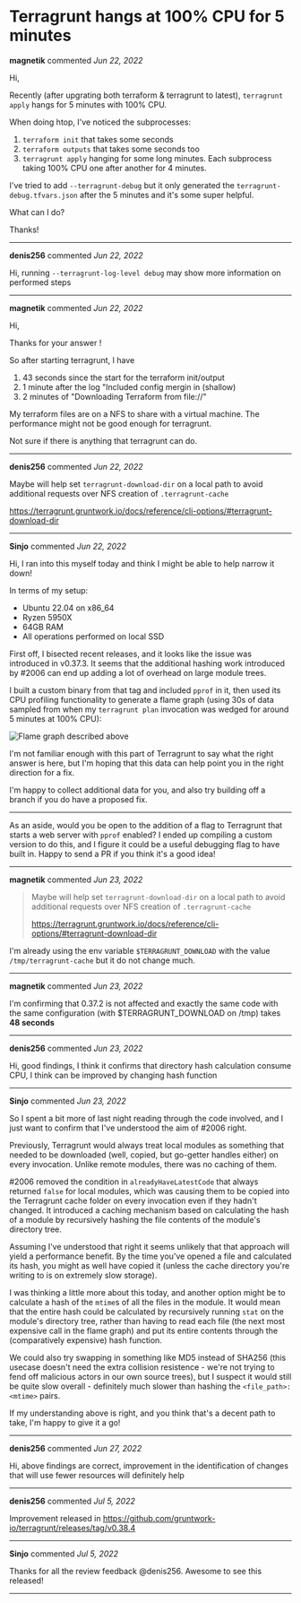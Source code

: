 # Terragrunt hangs at 100% CPU for 5 minutes

**magnetik** commented *Jun 22, 2022*

Hi,

Recently (after upgrating both terraform & terragrunt to latest),  `terragrunt apply` hangs for 5 minutes with 100% CPU.

When doing htop, I've noticed the subprocesses:
1. `terraform init` that takes some seconds
2. `terraform outputs` that takes some seconds too
3. `terragrunt apply` hanging for some long minutes. Each subprocess taking 100% CPU one after another for 4 minutes.

I've tried to add `--terragrunt-debug` but it only generated the `terragrunt-debug.tfvars.json` after the 5 minutes and it's some super helpful.

What can I do?

Thanks!
<br />
***


**denis256** commented *Jun 22, 2022*

Hi,
running `--terragrunt-log-level debug` may show more information on performed steps
***

**magnetik** commented *Jun 22, 2022*

Hi,

Thanks for your answer ! 

So after starting terragrunt, I have
1. 43 seconds since the start for the terraform init/output
2. 1 minute after the log "Included config mergin in (shallow)
3. 2 minutes of "Downloading Terraform from file://"

My terraform files are on a NFS to share with a virtual machine. The performance might not be good enough for terragrunt. 

Not sure if there is anything that terragrunt can do.
***

**denis256** commented *Jun 22, 2022*

Maybe will help set `terragrunt-download-dir` on a local path to avoid additional requests over NFS creation of `.terragrunt-cache`

https://terragrunt.gruntwork.io/docs/reference/cli-options/#terragrunt-download-dir
***

**Sinjo** commented *Jun 22, 2022*

Hi, I ran into this myself today and think I might be able to help narrow it down!

In terms of my setup:
  - Ubuntu 22.04 on x86_64
  - Ryzen 5950X
  - 64GB RAM
  - All operations performed on local SSD

First off, I bisected recent releases, and it looks like the issue was introduced in v0.37.3. It seems that the additional hashing work introduced by #2006 can end up adding a lot of overhead on large module trees.

I built a custom binary from that tag and included `pprof` in it, then used its CPU profiling functionality to generate a flame graph (using 30s of data sampled from when my `terragrunt plan` invocation was wedged for around 5 minutes at 100% CPU):

![Flame graph described above](https://user-images.githubusercontent.com/237226/175123117-d373e2ae-4515-415f-8045-edc087873bc2.png)

I'm not familiar enough with this part of Terragrunt to say what the right answer is here, but I'm hoping that this data can help point you in the right direction for a fix.

I'm happy to collect additional data for you, and also try building off a branch if you do have a proposed fix.

---

As an aside, would you be open to the addition of a flag to Terragrunt that starts a web server with `pprof` enabled? I ended up compiling a custom version to do this, and I figure it could be a useful debugging flag to have built in. Happy to send a PR if you think it's a good idea!
***

**magnetik** commented *Jun 23, 2022*

> Maybe will help set `terragrunt-download-dir` on a local path to avoid additional requests over NFS creation of `.terragrunt-cache`
> 
> https://terragrunt.gruntwork.io/docs/reference/cli-options/#terragrunt-download-dir

I'm already using the env variable `$TERRAGRUNT_DOWNLOAD` with the value `/tmp/terragrunt-cache` but it do not change much.
***

**magnetik** commented *Jun 23, 2022*

I'm confirming that 0.37.2 is not affected and exactly the same code with the same configuration (with $TERRAGRUNT_DOWNLOAD on /tmp) takes **48 seconds**
***

**denis256** commented *Jun 23, 2022*

Hi, 
good findings, I think it confirms that directory hash calculation consume CPU, I think can be improved by changing hash function
***

**Sinjo** commented *Jun 23, 2022*

So I spent a bit more of last night reading through the code involved, and I just want to confirm that I've understood the aim of #2006 right.

Previously, Terragrunt would always treat local modules as something that needed to be downloaded (well, copied, but go-getter handles either) on every invocation. Unlike remote modules, there was no caching of them.

#2006 removed the condition in `alreadyHaveLatestCode` that always returned `false` for local modules, which was causing them to be copied into the Terragrunt cache folder on every invocation even if they hadn't changed. It introduced a caching mechanism based on calculating the hash of a module by recursively hashing the file contents of the module's directory tree.

Assuming I've understood that right it seems unlikely that that approach will yield a performance benefit. By the time you've opened a file and calculated its hash, you might as well have copied it (unless the cache directory you're writing to is on extremely slow storage).

I was thinking a little more about this today, and another option might be to calculate a hash of the `mtime`s of all the files in the module. It would mean that the entire hash could be calculated by recursively running `stat` on the module's directory tree, rather than having to read each file (the next most expensive call in the flame graph) and put its entire contents through the (comparatively expensive) hash function.

We could also try swapping in something like MD5 instead of SHA256 (this usecase doesn't need the extra collision resistence - we're not trying to fend off malicious actors in our own source trees), but I suspect it would still be quite slow overall - definitely much slower than hashing the `<file_path>:<mtime>` pairs.

If my understanding above is right, and you think that's a decent path to take, I'm happy to give it a go!
***

**denis256** commented *Jun 27, 2022*

Hi,
above findings are correct, improvement in the identification of changes that will use fewer resources will definitely help 
***

**denis256** commented *Jul 5, 2022*

Improvement released in https://github.com/gruntwork-io/terragrunt/releases/tag/v0.38.4
***

**Sinjo** commented *Jul 5, 2022*

Thanks for all the review feedback @denis256. Awesome to see this released!
***

